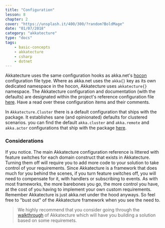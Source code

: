 ```yaml
---
title: "Configuration"
lesson: 8
chapter: 2
cover: "https://unsplash.it/400/300/?random?BoldMage"
date: "01/07/2018"
category: "akkatecture"
type: "docs"
tags:
    - basic-concepts
    - akkatecture
    - csharp
    - dotnet
---
```

Akkatecture uses the same configuration hooks as akka.net's [hocon](http://getakka.net/articles/concepts/configuration.html) configuration file type. Where as akka.net uses the `akka{}` key as its own dedicated namespace in the hocon, Akkatecture uses `akkatecture{}` namespace. The Akkatecture configuration and documentation (with the defaults) are designated within the project's reference configuration file [here](https://github.com/Lutando/Akkatecture/blob/master/src/Akkatecture/Configuration/reference.conf). Have a read over these configuration items and their comments.

In `Akkatecture.Cluster` there is a default configuration that ships with the package. It establishes sane (and opinionated) defaults for clustered scenarios. you can find the default `akka.cluster` and `akka.remote` and `akka.actor` configurations that ship with the package [here](https://github.com/Lutando/Akkatecture/blob/master/src/Akkatecture.Clustering/Configuration/default.conf).


### Considerations

If you notice. The main Akkatecture configuration reference is littered with feature switches for each domain construct that exists in Akkatecture. Turning them off will require you to add more code to your solution to take control of your requirements. Since Akkatecture is a framework that does much for you behind the scenes, if you turn feature switches off, you will need to compensate for it, with handlers or subscribing to events. As with most frameworks, the more barebones you go, the more control you have, at the cost of you having to implement your own custom requirements. Remember Akkatecture is just akka.net under the hood anyways. So feel free to "bust out" of the Akkatecture framework when you see the need to.

> We highly recommend that you consider going through the [walkthrough](/docs/walkthrough-introduction) of Akkatecture which will have you building a solution based on some requiremets. 
